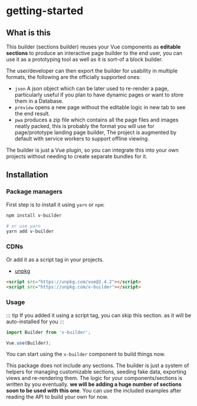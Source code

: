 # getting-started

## What is this

This builder (sections builder) reuses your Vue components as **editable sections** to produce an interactive page builder to the end user, you can use it as a prototyping tool as well as it is sort-of a block builder.

The user/developer can then export the builder for usability in multiple formats, the following are the officially supported ones:

- `json` A json object which can be later used to re-render a page, particularly useful if you plan to have dynamic pages or want to store them in a Database.
- `preview` opens a new page without the editable logic in new tab to see the end result.
- `pwa` produces a zip file which contains all the page files and images neatly packed, this is probably the format you will use for page/prototype landing page builder, The project is augmented by default with service workers to support offline viewing.

The builder is just a Vue plugin, so you can integrate this into your own projects without needing to create separate bundles for it.

## Installation

### Package managers

First step is to install it using `yarn` or `npm`:

```bash
npm install v-builder

# or use yarn
yarn add v-builder
```

### CDNs

Or add it as a script tag in your projects.

- [unpkg](https://unpkg.com/v-builder)

```html
<script src="https://unpkg.com/vue@2.4.2"></script>
<script src="https://unpkg.com/v-builder"></script>
```

### Usage

::: tip
  If you added it using a script tag, you can skip this section. as it will be auto-installed for you
:::

```js
import Builder from 'v-builder';

Vue.use(Builder);
```

You can start using the `v-builder` component to build things now.

This package does not include any sections. The builder is just a system of helpers for managing customizable sections, seeding fake data, exporting views and re-rendering them. The logic for your components/sections is written by you eventually. **we will be adding a huge number of sections soon to be used with this one**. You can use the included examples after reading the API to build your own for now.
